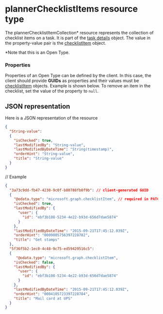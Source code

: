 # plannerChecklistItems resource type

The plannerChecklistItemCollection* resource represents the collection of checklist items on a task. It is part of the [task details](plannertaskdetails.md) object. The value in the property-value pair is the [checklistItem](plannerchecklistitem.md) object.

*Note that this is an Open Type.


### Properties
Properties of an Open Type can be defined by the client. In this case, the client should provide **GUIDs** as properties and their values must be [checklistItem](plannerchecklistitem.md) objects. Example is shown below. To remove an item in the checklist, set the value of the property to `null`.

## JSON representation

Here is a JSON representation of the resource

<!-- {
  "blockType": "resource",
  "optionalProperties": [

  ],
  "@odata.type": "microsoft.graph.plannerChecklistItems"
}-->

```json
{
  "String-value":
  {
    "isChecked": true,
    "lastModifiedBy": "String-value",
    "lastModifiedByDateTime": "String(timestamp)",
    "orderHint": "String-value",
    "title": "String-value"
  }
}
```
// Example

```json
{
  "3a73c9dd-fb47-4230-9c0f-b80788fb0f9b": // client-generated GUID
  {
    "@odata.type": "microsoft.graph.checklistItem", // required in PATCH requests to edit the checklist on a task
    "isChecked": true,
    "lastModifiedBy": {
      "user": {
        "id": "ebf3b108-5234-4e22-b93d-656d7dae5874"
      }
    },
    "lastModifiedByDateTime": "2015-09-21T17:45:12.039Z",
    "orderHint": "0009005756397228702",
    "title": "Get stamps"
  },
  "5f36f5b2-1ec0-4c48-9c75-ed59429516c5":
  {
     "@odata.type": "microsoft.graph.checklistItem",
    "isChecked": false,
    "lastModifiedBy": {
      "user": {
        "id": "ebf3b108-5234-4e22-b93d-656d7dae5874"
      }
    },
    "lastModifiedByDateTime": "2015-09-21T17:45:12.039Z",
    "orderHint": "0004105723397228784",
    "title": "Mail card at UPS"
  }
}

```

<!-- uuid: 8fcb5dbc-d5aa-4681-8e31-b001d5168d79
2015-10-25 14:57:30 UTC -->
<!-- {
  "type": "#page.annotation",
  "description": "plannerChecklistItems resource",
  "keywords": "",
  "section": "documentation",
  "tocPath": ""
}-->